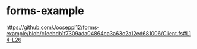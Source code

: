 # forms-example

https://github.com/Jooseppi12/forms-example/blob/c1eebdb1f7309ada04864ca3a63c2a12ed681006/Client.fs#L14-L26
